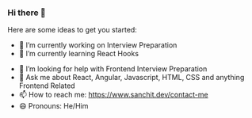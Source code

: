 ### Hi there 👋

<!-- **sanchit-mendiratta/sanchit-mendiratta** is a ✨ _special_ ✨ repository because its `README.md` (this file) appears on your GitHub profile. -->

Here are some ideas to get you started:

- 🔭 I’m currently working on Interview Preparation
- 🌱 I’m currently learning React Hooks
<!-- - 👯 I’m looking to collaborate on ... -->
- 🤔 I’m looking for help with Frontend Interview Preparation
- 💬 Ask me about React, Angular, Javascript, HTML, CSS and anything Frontend Related
- 📫 How to reach me: https://www.sanchit.dev/contact-me
- 😄 Pronouns: He/Him
<!-- - ⚡ Fun fact:  -->

